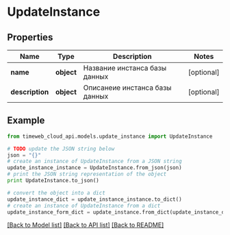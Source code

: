 # UpdateInstance


## Properties
Name | Type | Description | Notes
------------ | ------------- | ------------- | -------------
**name** | **object** | Название инстанса базы данных | [optional] 
**description** | **object** | Описанеие инстанса базы данных | [optional] 

## Example

```python
from timeweb_cloud_api.models.update_instance import UpdateInstance

# TODO update the JSON string below
json = "{}"
# create an instance of UpdateInstance from a JSON string
update_instance_instance = UpdateInstance.from_json(json)
# print the JSON string representation of the object
print UpdateInstance.to_json()

# convert the object into a dict
update_instance_dict = update_instance_instance.to_dict()
# create an instance of UpdateInstance from a dict
update_instance_form_dict = update_instance.from_dict(update_instance_dict)
```
[[Back to Model list]](../README.md#documentation-for-models) [[Back to API list]](../README.md#documentation-for-api-endpoints) [[Back to README]](../README.md)


